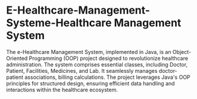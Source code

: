 # E-Healthcare-Management-System**e-Healthcare Management System**

The e-Healthcare Management System, implemented in Java, is an Object-Oriented Programming (OOP) project designed to revolutionize healthcare administration. The system comprises essential classes, including Doctor, Patient, Facilities, Medicines, and Lab. It seamlessly manages doctor-patient associations, billing calculations. The project leverages Java's OOP principles for structured design, ensuring efficient data handling and interactions within the healthcare ecosystem.
